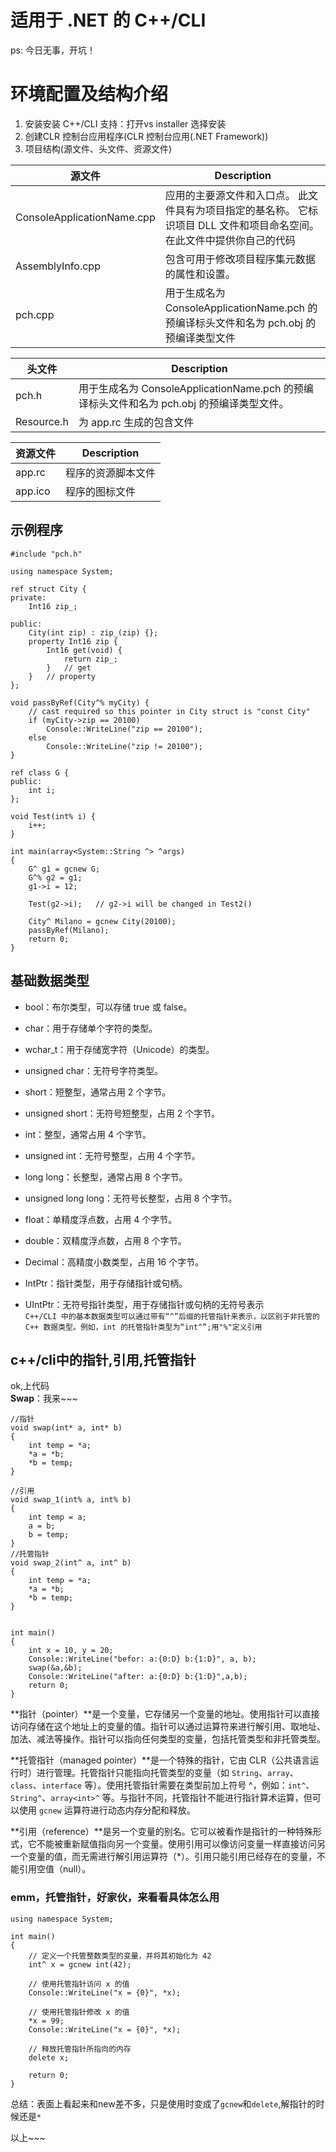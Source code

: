#  适用于 .NET 的 C++/CLI 
ps: 今日无事，开坑！
# 环境配置及结构介绍
   1. 安装安装 C++/CLI 支持：打开vs installer 选择安装
   2. 创建CLR 控制台应用程序(CLR 控制台应用(.NET Framework))
   3. 项目结构(源文件、头文件、资源文件)  
   
   | 源文件      | Description |
   | ----------- | ----------- |
   | ConsoleApplicationName.cpp      | 应用的主要源文件和入口点。 此文件具有为项目指定的基名称。 它标识项目 DLL 文件和项目命名空间。 在此文件中提供你自己的代码       |
   | AssemblyInfo.cpp   | 包含可用于修改项目程序集元数据的属性和设置。         |
   | pch.cpp| 用于生成名为 ConsoleApplicationName.pch 的预编译标头文件和名为 pch.obj 的预编译类型文件         |  
   
   | 头文件     | Description |
   | ----------- | ----------- |
   | pch.h      | 用于生成名为 ConsoleApplicationName.pch 的预编译标头文件和名为 pch.obj 的预编译类型文件。       |
   | Resource.h   | 为 app.rc 生成的包含文件        |

   | 资源文件     | Description |
   | ----------- | ----------- |
   | app.rc      | 程序的资源脚本文件      |
   | app.ico     | 程序的图标文件        | 

## 示例程序
```
#include "pch.h"

using namespace System;

ref struct City {
private:
    Int16 zip_;

public:
    City(int zip) : zip_(zip) {};
    property Int16 zip {
        Int16 get(void) {
            return zip_;
        }   // get
    }   // property
};

void passByRef(City^% myCity) {
    // cast required so this pointer in City struct is "const City"
    if (myCity->zip == 20100)
        Console::WriteLine("zip == 20100");
    else
        Console::WriteLine("zip != 20100");
}

ref class G {
public:
    int i;
};

void Test(int% i) {
    i++;
}

int main(array<System::String ^> ^args)
{
    G^ g1 = gcnew G;
    G^% g2 = g1;
    g1->i = 12;

    Test(g2->i);   // g2->i will be changed in Test2()

    City^ Milano = gcnew City(20100);
    passByRef(Milano);
    return 0;
}
``` 
## 基础数据类型

- bool：布尔类型，可以存储 true 或 false。
  
- char：用于存储单个字符的类型。
  
- wchar_t：用于存储宽字符（Unicode）的类型。
  
- unsigned char：无符号字符类型。
  
- short：短整型，通常占用 2 个字节。
  
- unsigned short：无符号短整型，占用 2 个字节。
  
- int：整型，通常占用 4 个字节。
  
- unsigned int：无符号整型，占用 4 个字节。
  
- long long：长整型，通常占用 8 个字节。
  
- unsigned long long：无符号长整型，占用 8 个字节。
  
- float：单精度浮点数，占用 4 个字节。
  
- double：双精度浮点数，占用 8 个字节。
  
- Decimal：高精度小数类型，占用 16 个字节。
  
- IntPtr：指针类型，用于存储指针或句柄。
  
- UIntPtr：无符号指针类型，用于存储指针或句柄的无符号表示  
`C++/CLI 中的基本数据类型可以通过带有“^”后缀的托管指针来表示，以区别于非托管的 C++ 数据类型。例如，int 的托管指针类型为“int^”;用"%"定义引用`

## c++/cli中的指针,引用,托管指针
ok,上代码  
**Swap**：我来~~~

```
//指针
void swap(int* a, int* b)
{
    int temp = *a;
    *a = *b;
    *b = temp;
}

//引用
void swap_1(int% a, int% b)
{
    int temp = a;
    a = b;
    b = temp;
}
//托管指针
void swap_2(int^ a, int^ b)
{
    int temp = *a;
    *a = *b;
    *b = temp;
}


int main()
{
    int x = 10, y = 20;
    Console::WriteLine("befor: a:{0:D} b:{1:D}", a, b);
    swap(&a,&b);
    Console::WriteLine("after: a:{0:D} b:{1:D}",a,b);
    return 0;
}
```

**指针（pointer）**是一个变量，它存储另一个变量的地址。使用指针可以直接访问存储在这个地址上的变量的值。指针可以通过运算符来进行解引用、取地址、加法、减法等操作。指针可以指向任何类型的变量，包括托管类型和非托管类型。

**托管指针（managed pointer）**是一个特殊的指针，它由 CLR（公共语言运行时）进行管理。托管指针只能指向托管类型的变量（如 `String`、`array`、`class`、`interface` 等）。使用托管指针需要在类型前加上符号 ^，例如：`int^`、`String^`、`array<int>^` 等。与指针不同，托管指针不能进行指针算术运算，但可以使用 `gcnew` 运算符进行动态内存分配和释放。

**引用（reference）**是另一个变量的别名。它可以被看作是指针的一种特殊形式，它不能被重新赋值指向另一个变量。使用引用可以像访问变量一样直接访问另一个变量的值，而无需进行解引用运算符（*）。引用只能引用已经存在的变量，不能引用空值（null）。

### emm，托管指针，好家伙，来看看具体怎么用
```
using namespace System;

int main()
{
    // 定义一个托管整数类型的变量，并将其初始化为 42
    int^ x = gcnew int(42);

    // 使用托管指针访问 x 的值
    Console::WriteLine("x = {0}", *x);

    // 使用托管指针修改 x 的值
    *x = 99;
    Console::WriteLine("x = {0}", *x);

    // 释放托管指针所指向的内存
    delete x;

    return 0;
}
```
总结：表面上看起来和new差不多，只是使用时变成了`gcnew`和`delete`,解指针的时候还是`*`

以上~~~